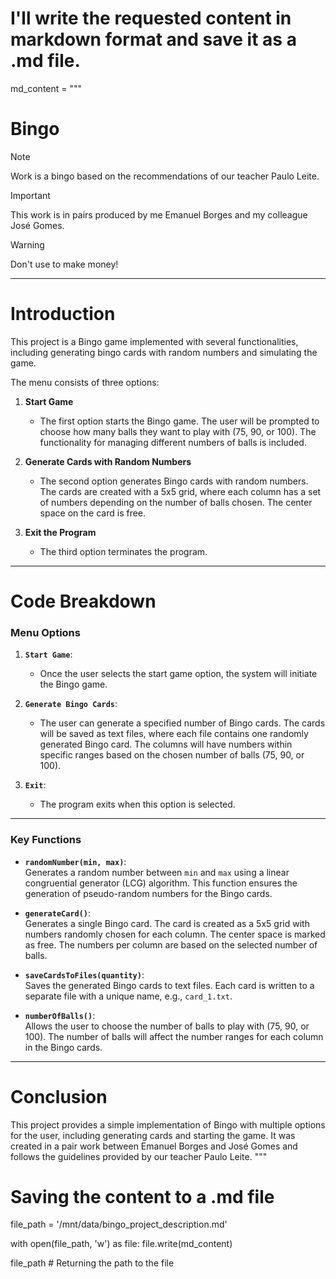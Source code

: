 # I'll write the requested content in markdown format and save it as a .md file.
md_content = """
# Bingo

> [!NOTE]
> Work is a bingo based on the recommendations of our teacher Paulo Leite.

> [!IMPORTANT]
> This work is in pairs produced by me Emanuel Borges and my colleague José Gomes.

> [!WARNING]
> Don't use to make money!

---

# Introduction

This project is a Bingo game implemented with several functionalities, including generating bingo cards with random numbers and simulating the game.

The menu consists of three options:

1. **Start Game**  
   - The first option starts the Bingo game. The user will be prompted to choose how many balls they want to play with (75, 90, or 100). The functionality for managing different numbers of balls is included.
   
2. **Generate Cards with Random Numbers**  
   - The second option generates Bingo cards with random numbers. The cards are created with a 5x5 grid, where each column has a set of numbers depending on the number of balls chosen. The center space on the card is free.

3. **Exit the Program**  
   - The third option terminates the program.

---

# Code Breakdown

### Menu Options

1. **`Start Game`**:
   - Once the user selects the start game option, the system will initiate the Bingo game.
   
2. **`Generate Bingo Cards`**:
   - The user can generate a specified number of Bingo cards. The cards will be saved as text files, where each file contains one randomly generated Bingo card. The columns will have numbers within specific ranges based on the chosen number of balls (75, 90, or 100).

3. **`Exit`**:
   - The program exits when this option is selected.

---

### Key Functions

- **`randomNumber(min, max)`**:  
   Generates a random number between `min` and `max` using a linear congruential generator (LCG) algorithm. This function ensures the generation of pseudo-random numbers for the Bingo cards.

- **`generateCard()`**:  
   Generates a single Bingo card. The card is created as a 5x5 grid with numbers randomly chosen for each column. The center space is marked as free. The numbers per column are based on the selected number of balls.

- **`saveCardsToFiles(quantity)`**:  
   Saves the generated Bingo cards to text files. Each card is written to a separate file with a unique name, e.g., `card_1.txt`.

- **`numberOfBalls()`**:  
   Allows the user to choose the number of balls to play with (75, 90, or 100). The number of balls will affect the number ranges for each column in the Bingo cards.

---

# Conclusion

This project provides a simple implementation of Bingo with multiple options for the user, including generating cards and starting the game. It was created in a pair work between Emanuel Borges and José Gomes and follows the guidelines provided by our teacher Paulo Leite.
"""

# Saving the content to a .md file
file_path = '/mnt/data/bingo_project_description.md'

with open(file_path, 'w') as file:
    file.write(md_content)

file_path  # Returning the path to the file